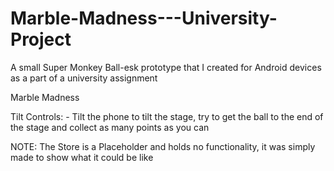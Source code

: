 # Marble-Madness---University-Project
A small Super Monkey Ball-esk prototype that I created for Android devices as a part of a university assignment

Marble Madness

Tilt Controls:
	- Tilt the phone to tilt the stage, try to get the ball to the end of the stage and collect as many points as you can

NOTE: The Store is a Placeholder and holds no functionality, it was simply made to show what it could be like
